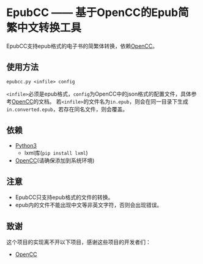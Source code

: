 #  EpubCC —— 基于OpenCC的Epub简繁中文转换工具

EpubCC支持epub格式的电子书的简繁体转换，依赖[OpenCC](https://github.com/BYVoid/OpenCC)。

## 使用方法

```
epubcc.py <infile> config
```

`<infile>`必须是epub格式，`config`为OpenCC中的json格式的配置文件，具体参考[OpenCC](https://github.com/BYVoid/OpenCC)的文档。
若`<infile>`的文件名为`in.epub`，则会在同一目录下生成`in.converted.epub`，若存在同名文件，则会覆盖。

## 依赖
- [Python3](https://www.python.org/)
    - lxml库(`pip install lxml`)
- [OpenCC](https://github.com/BYVoid/OpenCC)(请确保添加到系统环境)

## 注意
- EpubCC只支持epub格式的文件的转换。
- epub内的文件不能出现中文等非英文字符，否则会出现错误。

## 致谢
这个项目的实现离不开以下项目，感谢这些项目的开发者们：
- [OpenCC](https://github.com/BYVoid/OpenCC)
